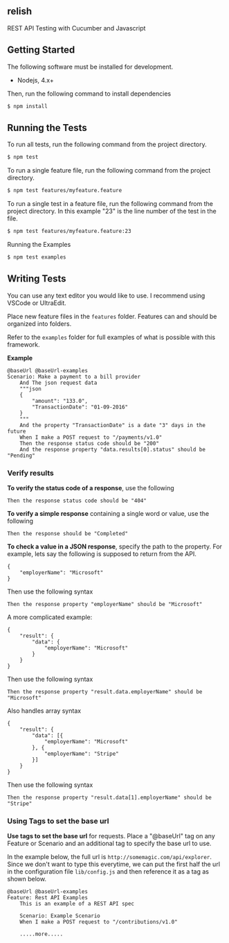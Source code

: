 relish
---------------

REST API Testing with Cucumber and Javascript

## Getting Started

The following software must be installed for development.

- Nodejs, 4.x+

Then, run the following command to install dependencies

```bash
$ npm install
```

##  Running the Tests

To run all tests, run the following command from the project directory.

```bash
$ npm test
```

To run a single feature file, run the following command from the project directory.

```bash
$ npm test features/myfeature.feature
```

To run a single test in a feature file, run the following command from the project directory. 
In this example "23" is the line number of the test in the file.

```bash
$ npm test features/myfeature.feature:23
```

Running the Examples

```bash
$ npm test examples
```

## Writing Tests

You can use any text editor you would like to use. I recommend using VSCode or UltraEdit.

Place new feature files in the `features` folder. Features can and should be organized into folders.

Refer to the `examples` folder for full examples of what is possible with this framework.

**Example**

```
@baseUrl @baseUrl-examples
Scenario: Make a payment to a bill provider
    And The json request data
    """json
    {
        "amount": "133.0",
        "TransactionDate": "01-09-2016" 
    }
    """
    And the property "TransactionDate" is a date "3" days in the future
    When I make a POST request to "/payments/v1.0"
    Then the response status code should be "200"
    And the response property "data.results[0].status" should be "Pending"
```

### Verify results

**To verify the status code of a response**, use the following

```
Then the response status code should be "404"
```

**To verify a simple response** containing a single word or value, use the following

```
Then the response should be "Completed"
``` 

**To check a value in a JSON response**, specify the path to the property. For example, lets say the following is supposed to return from the API.

```
{
    "employerName": "Microsoft"
}
```

Then use the following syntax

```
Then the response property "employerName" should be "Microsoft" 
```

A more complicated example:

```
{
    "result": {
        "data": {
            "employerName": "Microsoft"
        }
    }
}
```

Then use the following syntax

```
Then the response property "result.data.employerName" should be "Microsoft"
```

Also handles array syntax

```
{
    "result": {
        "data": [{
            "employerName": "Microsoft"
        }, {
            "employerName": "Stripe"   
        }]
    }
}
```

Then use the following syntax

```
Then the response property "result.data[1].employerName" should be "Stripe"
```

### Using Tags to set the base url

**Use tags to set the base url** for requests. Place a "@baseUrl" tag on any Feature or Scenario and an additional tag to specify the base url to use. 

In the example below, the full url is `http://somemagic.com/api/explorer`. Since we don't want to type this everytime, we can put the first half the url in the configuration file `lib/config.js` and then reference it as a tag as shown below.

```
@baseUrl @baseUrl-examples
Feature: Rest API Examples
    This is an example of a REST API spec
    
    Scenario: Example Scenario
    When I make a POST request to "/contributions/v1.0"
    
    .....more.....
```